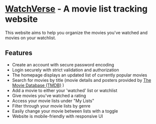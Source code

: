 # [WatchVerse](https://watchverse-movielist.netlify.app) - A movie list tracking website
This website aims to help you organize the movies you've watched and movies on your watchlist.

## Features
- Create an account with secure password encoding
- Login securely with strict validation and authorization
- The homepage displays an updated list of currently popular movies 
- Search for movies by title (movie details and posters provided by [The Movie Database (TMDB)](https://www.themoviedb.org/) )
- Add a movie to either your 'watched' list or watchlist
- Give movies you've watched a rating
- Access your movie lists under "My Lists"
- Filter through your movie lists by genre
- Easily change your movie between lists with a toggle
- Website is mobile-friendly with responsive UI
